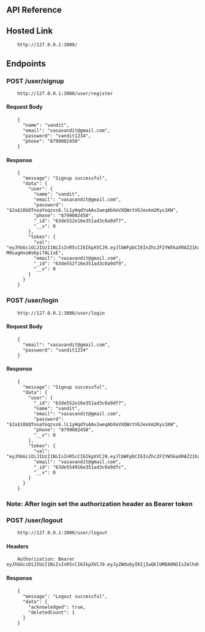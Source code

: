 ## API Reference

## Hosted Link

```
    http://127.0.0.1:3000/
```

## Endpoints

### POST /user/signup

```
    http://127.0.0.1:3000/user/register
```

#### Request Body

```
    {
      "name": "vandit",
      "email": "vasavandit@gmail.com",
      "password": "vandit1234",
      "phone": "8799002450"
    }
```

#### Response

```
    {
      "message": "Signup successful",
      "data": {
        "user": {
          "name": "vandit",
          "email": "vasavandit@gmail.com",
          "password": "$2a$10$QTnoaYoqzxs6.lL1yHqdYuAAv2weqAbXeVXQWctVGJexkm2Kys1KW",
          "phone": "8799002450",
          "_id": "63de552e16e351ad3c0a9df7",
          "__v": 0
        },
        "token": {
          "val": "eyJhbGciOiJIUzI1NiIsInR5cCI6IkpXVCJ9.eyJlbWFpbCI6InZhc2F2YW5kaXRAZ21haWwuY29tIiwiaWF0IjoxNjc1NTE1MTgzLCJleHAiOjE2NzU1MTg3ODN9.yyUYvMQ7puGCeOKHFu0Dbjd-M0uagHxoWsKpi7AL1xE",
          "email": "vasavandit@gmail.com",
          "_id": "63de552f16e351ad3c0a9df9",
          "__v": 0
        }
      }
    }
```

### POST /user/login

```
    http://127.0.0.1:3000/user/login
```

#### Request Body

```
    {
      "email": "vasavandit@gmail.com",
      "password": "vandit1234"
    }
```

#### Response

```
    {
      "message": "Signup successful",
      "data": {
        "user": {
          "_id": "63de552e16e351ad3c0a9df7",
          "name": "vandit",
          "email": "vasavandit@gmail.com",
          "password": "$2a$10$QTnoaYoqzxs6.lL1yHqdYuAAv2weqAbXeVXQWctVGJexkm2Kys1KW",
          "phone": "8799002450",
          "__v": 0
        },
        "token": {
          "val": "eyJhbGciOiJIUzI1NiIsInR5cCI6IkpXVCJ9.eyJlbWFpbCI6InZhc2F2YW5kaXRAZ21haWwuY29tIiwiaWF0IjoxNjc1NTE1MjA5LCJleHAiOjE2NzU1MTg4MDl9.XkIT7dsSCkZazRIKmWS5JmxGkxuz4A1_YwmRwLlmW5c",
          "email": "vasavandit@gmail.com",
          "_id": "63de554916e351ad3c0a9dfc",
          "__v": 0
        }
      }
    }
```

### Note: After login set the authorization header as Bearer token

### POST /user/logout

```
    http://127.0.0.1:3000/user/logout
```

#### Headers

```
    Authorization: Bearer eyJhbGciOiJIUzI1NiIsInR5cCI6IkpXVCJ9.eyJyZWdubyI6IjIwQklUMDA0NSIsImlhdCI6MTY2MzMxNTY4MX0.V57W5JI9jYTAJvignOgdtWzzMQBQMkmrith9dZ_J49A
```

#### Response

```
    {
      "message": "Logout successful",
      "data": {
        "acknowledged": true,
        "deletedCount": 1
      }
    }
```
